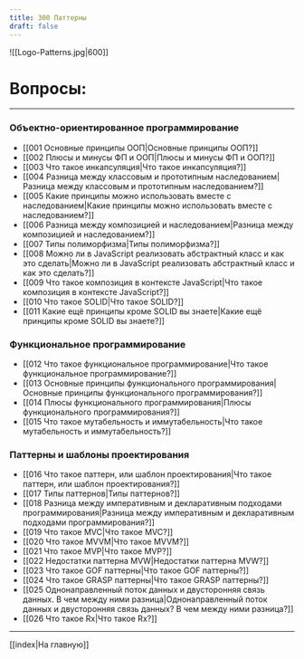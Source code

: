 ```yaml
---
title: 300 Паттерны
draft: false
---
```



![[Logo-Patterns.jpg|600]]

# Вопросы:

___

### Объектно-ориентированное программирование

* [[001 Основные принципы ООП|Основные принципы ООП?]]
* [[002 Плюсы и минусы ФП и ООП|Плюсы и минусы ФП и ООП?]]
* [[003 Что такое инкапсуляция|Что такое инкапсуляция?]]
* [[004 Разница между классовым и прототипным наследованием|Разница между классовым и прототипным наследованием?]]
* [[005 Какие принципы можно использовать вместе с наследованием|Какие принципы можно использовать вместе с наследованием?]]
* [[006 Разница между композицией и наследованием|Разница между композицией и наследованием?]]
* [[007 Типы полиморфизма|Типы полиморфизма?]]
* [[008 Можно ли в JavaScript реализовать абстрактный класс и как это сделать|Можно ли в JavaScript реализовать абстрактный класс и как это сделать?]]
* [[009 Что такое композиция в контексте JavaScript|Что такое композиция в контексте JavaScript?]]
* [[010 Что такое SOLID|Что такое SOLID?]]
* [[011 Какие ещё принципы кроме SOLID вы знаете|Какие ещё принципы кроме SOLID вы знаете?]]

### Функциональное программирование

* [[012 Что такое функциональное программирование|Что такое функциональное программирование?]]
* [[013 Основные принципы функционального программирования|Основные принципы функционального программирования?]]
* [[014 Плюсы функционального программирования|Плюсы функционального программирования?]]
* [[015 Что такое мутабельность и иммутабельность|Что такое мутабельность и иммутабельность?]]


### Паттерны и шаблоны проектирования

* [[016 Что такое паттерн, или шаблон проектирования|Что такое паттерн, или шаблон проектирования?]]
* [[017 Типы паттернов|Типы паттернов?]]
* [[018 Разница между императивным и декларативным подходами программирования|Разница между императивным и декларативным подходами программирования?]]
* [[019 Что такое MVC|Что такое MVC?]]
* [[020 Что такое MVVM|Что такое MVVM?]]
* [[021 Что такое MVP|Что такое MVP?]]
* [[022 Недостатки паттерна MVW|Недостатки паттерна MVW?]]
* [[023 Что такое GOF паттерны|Что такое GOF паттерны?]]
* [[024 Что такое GRASP паттерны|Что такое GRASP паттерны?]]
* [[025 Однонаправленный поток данных и двусторонняя связь данных. В чем между ними разница|Однонаправленный поток данных и двусторонняя связь данных? В чем между ними разница?]]
* [[026 Что такое Rx|Что такое Rx?]]

___

[[index|На главную]]